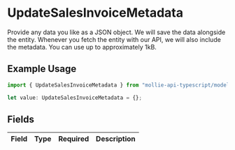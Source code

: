 # UpdateSalesInvoiceMetadata

Provide any data you like as a JSON object. We will save the data alongside the entity. Whenever you fetch the entity with our API, we will also include the metadata. You can use up to approximately 1kB.

## Example Usage

```typescript
import { UpdateSalesInvoiceMetadata } from "mollie-api-typescript/models/operations";

let value: UpdateSalesInvoiceMetadata = {};
```

## Fields

| Field       | Type        | Required    | Description |
| ----------- | ----------- | ----------- | ----------- |
